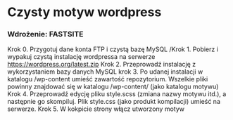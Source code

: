 # Czysty motyw wordpress


### Wdrożenie: FASTSITE

Krok 0. Przygotuj dane konta FTP i czystą bazę MySQL
/Krok 1. Pobierz i wypakuj czystą instalację wordpressa na serwerze https://wordpress.org/latest.zip
Krok 2. Przeprowadź instalację z wykorzystaniem bazy danych MySQL
krok 3. Po udanej instalacji w katalogu /wp-content umieść zawartość repozytorium. Wszelkie pliki powinny znajdować się w katalogu /wp-content/<NAZWAPROJEKTU> (jako katalogu motywu)
Krok 4. Przeprowadź edycję pliku style.scss (zmiana nazwy motywu itd.), a następnie go skompiluj. Plik style.css (jako produkt kompilacji) umieść na serwerze.
Krok 5. W kokpicie strony włącz utworzony motyw
